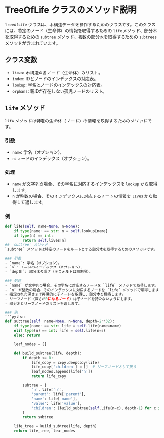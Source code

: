 # TreeOfLife クラスのメソッド説明

`TreeOfLife` クラスは、木構造データを操作するためのクラスです。このクラスには、特定のノード（生命体）の情報を取得するための `life` メソッド、部分木を取得するための `subtree` メソッド、複数の部分木を取得するための `subtrees` メソッドが含まれています。

## クラス変数
- `lives`: 木構造の各ノード（生命体）のリスト。
- `index`: IDとノードのインデックスの対応表。
- `lookup`: 学名とノードのインデックスの対応表。
- `orphans`: 親IDが存在しない孤児ノードのリスト。

## `life` メソッド
`life` メソッドは特定の生命体（ノード）の情報を取得するためのメソッドです。

### 引数
- `name`: 学名（オプション）。
- `n`: ノードのインデックス（オプション）。

### 処理
- `name` が文字列の場合、その学名に対応するインデックスを `lookup` から取得します。
- `n` が整数の場合、そのインデックスに対応するノードの情報を `lives` から取得して返します。

### 例
```python
def life(self, name=None, n=None):
    if type(name) == str: n = self.lookup[name]
    if type(n) == int:
        return self.lives[n]
## `subtree` メソッド
`subtree` メソッドは特定のノードをルートとする部分木を取得するためのメソッドです。

### 引数
- `name`: 学名（オプション）。
- `n`: ノードのインデックス（オプション）。
- `depth`: 部分木の深さ（デフォルトは無制限）。

### 処理
- `name` が文字列の場合、その学名に対応するノードを `life` メソッドで取得します。
- `n` が整数の場合、そのインデックスに対応するノードを `life` メソッドで取得します。
- 指定された深さまで再帰的に子ノードを取得し、部分木を構築します。
- リーフノード（深さが0になるノード）は子ノードを持たないようにします。
- 部分木とリーフノードのリストを返します。

### 例
```python
def subtree(self, name=None, n=None, depth=2**32):
    if type(name) == str: life = self.life(name=name)
    elif type(n) == int: life = self.life(n=n)
    else: return
    
    leaf_nodes = []
    
    def build_subtree(life, depth):
        if depth <= 0:
            life_copy = copy.deepcopy(life)
            life_copy['children'] = []  # リーフノードとして扱う
            leaf_nodes.append(life['n'])
            return life_copy
    
        subtree = {
            'n': life['n'],
            'parent': life['parent'],
            'name': life['name'],
            'value': life['value'],
            'children': [build_subtree(self.life(n=c), depth-1) for c in life['children']]
        }
        return subtree
    
    life_tree = build_subtree(life, depth)
    return life_tree, leaf_nodes
